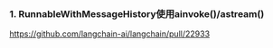 ### 1. RunnableWithMessageHistory使用ainvoke()/astream()

https://github.com/langchain-ai/langchain/pull/22933
